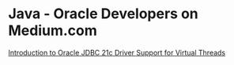 # Java - Oracle Developers on Medium.com
[Introduction to Oracle JDBC 21c Driver Support for Virtual Threads](https://juarezjunior.medium.com/introduction-to-oracle-jdbc-21c-driver-support-for-virtual-threads-189b918c56f4) 
